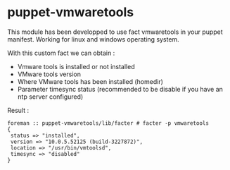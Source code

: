 ﻿# puppet-vmwaretools

This module has been developped to use fact vmwaretools in your puppet manifest.
Working for linux and windows operating system.


With this custom fact we can obtain : 

 - Vmware tools is installed or not installed
 - VMware tools version
 - Where VMware tools has been installed (homedir)
 - Parameter timesync status (recommended to be disable if you have an ntp server configured)
 
 
 Result :
 
 ```
 foreman :: puppet-vmwaretools/lib/facter # facter -p vmwaretools
{
  status => "installed",
  version => "10.0.5.52125 (build-3227872)",
  location => "/usr/bin/vmtoolsd",
  timesync => "disabled"
}
 ```
